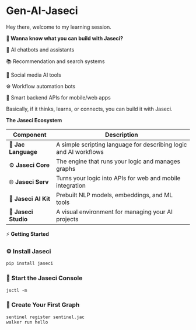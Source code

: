 # Gen-AI-Jaseci
Hey there, welcome to my learning session. 

**🧠 Wanna know what you can build with Jaseci?**

🤖 AI chatbots and assistants

📚 Recommendation and search systems

💬 Social media AI tools

⚙️ Workflow automation bots

🧩 Smart backend APIs for mobile/web apps


Basically, if it thinks, learns, or connects, you can build it with Jaseci.


**The Jaseci Ecosystem**

| Component            | Description                                                       |
| -------------------- | ----------------------------------------------------------------- |
| 🧭 **Jac Language**  | A simple scripting language for describing logic and AI workflows |
| ⚙️ **Jaseci Core**   | The engine that runs your logic and manages graphs                |
| 🌐 **Jaseci Serv**   | Turns your logic into APIs for web and mobile integration         |
| 🧠 **Jaseci AI Kit** | Prebuilt NLP models, embeddings, and ML tools                     |
| 🧩 **Jaseci Studio** | A visual environment for managing your AI projects     |


⚡ **Getting Started**

<h3>⚙️ Install Jaseci</h3>

<pre><code>pip install jaseci
</code></pre>

<h3>🚀 Start the Jaseci Console</h3>

<pre><code>jsctl -m
</code></pre>

<h3>🧠 Create Your First Graph</h3>

<pre><code>sentinel register sentinel.jac
walker run hello
</code></pre>


